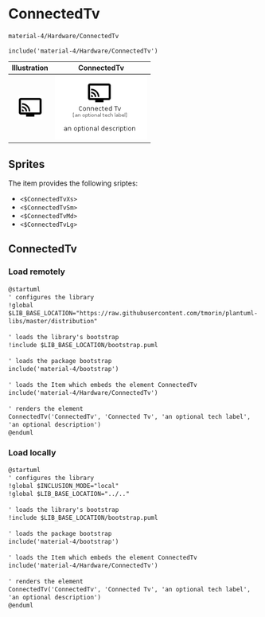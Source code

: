 # ConnectedTv


```text
material-4/Hardware/ConnectedTv
```

```text
include('material-4/Hardware/ConnectedTv')
```



| Illustration | ConnectedTv |
| :---: | :---: |
| ![illustration for Illustration](../../material-4/Hardware/ConnectedTv.png) | ![illustration for ConnectedTv](../../material-4/Hardware/ConnectedTv.Local.png) |



## Sprites
The item provides the following sriptes:

- `<$ConnectedTvXs>`
- `<$ConnectedTvSm>`
- `<$ConnectedTvMd>`
- `<$ConnectedTvLg>`





## ConnectedTv

### Load remotely
```plantuml
@startuml
' configures the library
!global $LIB_BASE_LOCATION="https://raw.githubusercontent.com/tmorin/plantuml-libs/master/distribution"

' loads the library's bootstrap
!include $LIB_BASE_LOCATION/bootstrap.puml

' loads the package bootstrap
include('material-4/bootstrap')

' loads the Item which embeds the element ConnectedTv
include('material-4/Hardware/ConnectedTv')

' renders the element
ConnectedTv('ConnectedTv', 'Connected Tv', 'an optional tech label', 'an optional description')
@enduml
```

### Load locally
```plantuml
@startuml
' configures the library
!global $INCLUSION_MODE="local"
!global $LIB_BASE_LOCATION="../.."

' loads the library's bootstrap
!include $LIB_BASE_LOCATION/bootstrap.puml

' loads the package bootstrap
include('material-4/bootstrap')

' loads the Item which embeds the element ConnectedTv
include('material-4/Hardware/ConnectedTv')

' renders the element
ConnectedTv('ConnectedTv', 'Connected Tv', 'an optional tech label', 'an optional description')
@enduml
```

